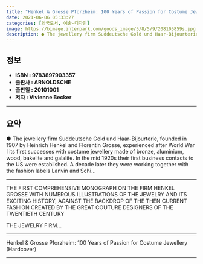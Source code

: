 ```yaml
---
title: "Henkel & Grosse Pforzheim: 100 Years of Passion for Costume Jewellery (Hardcover)"
date: 2021-06-06 05:33:27
categories: [외국도서, 예술-디자인]
image: https://bimage.interpark.com/goods_image/5/8/5/9/208105859s.jpg
description: ● The jewellery firm Suddeutsche Gold und Haar-Bijourterie, founded in 1907 by Heinrich Henkel and Florentin Grosse, experienced after World War I its first su
---
```


## **정보**

- **ISBN : 9783897903357**
- **출판사 : ARNOLDSCHE**
- **출판일 : 20101001**
- **저자 : Vivienne Becker**

------



## **요약**

●  The jewellery firm Suddeutsche Gold und Haar-Bijourterie, founded in 1907 by Heinrich Henkel and Florentin Grosse, experienced after World War I its first successes with costume jewellery made of bronze, aluminium, wood, bakelite and galalite. In the mid 1920s their first business contacts to the US were established. A decade later they were working together with the fashion labels Lanvin and Schi...

------

THE FIRST COMPREHENSIVE MONOGRAPH ON THE FIRM HENKEL  GROSSE WITH NUMEROUS ILLUSTRATIONS OF THE JEWELRY AND ITS EXCITING HISTORY, AGAINST THE BACKDROP OF THE THEN CURRENT FASHION CREATED BY THE GREAT COUTURE DESIGNERS OF THE TWENTIETH CENTURY

THE JEWELRY FIRM... 

------


Henkel & Grosse Pforzheim: 100 Years of Passion for Costume Jewellery (Hardcover) 

------


